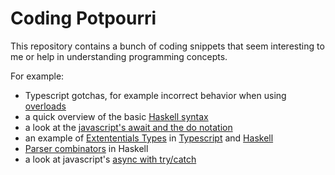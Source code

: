 # Coding Potpourri

This repository contains a bunch of coding snippets that seem interesting to me or help in understanding programming concepts.

For example:
* Typescript gotchas, for example incorrect behavior when using [overloads](typing-in-anger/overloads.ts)
* a quick overview of the basic [Haskell syntax](basics/0_syntax.hs)
* a look at the [javascript's await and the do notation](do-notation/)
* an example of [Extententials Types](existential-types/) in [Typescript](existential-types/validations.ts) and [Haskell](existential-types/validations.hs)
* [Parser combinators](parser/parser.hs) in Haskell
* a look at javascript's [async with try/catch](promise/catch.js)